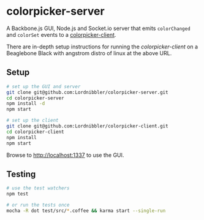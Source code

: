 # colorpicker-server

A Backbone.js GUI, Node.js and Socket.io server that emits `colorChanged` and `colorSet` events to a [colorpicker-client](https://github.com/Lordnibbler/colorpicker-client).

There are in-depth setup instructions for running the *colorpicker-client* on a Beaglebone Black with angstrom distro of linux at the above URL.

## Setup
```sh
# set up the GUI and server
git clone git@github.com:Lordnibbler/colorpicker-server.git
cd colorpicker-server
npm install -d
npm start

# set up the client
git clone git@github.com:Lordnibbler/colorpicker-client.git
cd colorpicker-client
npm install
npm start
```
Browse to <http://localhost:1337> to use the GUI.

## Testing
```sh
# use the test watchers
npm test

# or run the tests once
mocha -R dot test/src/*.coffee && karma start --single-run
```
